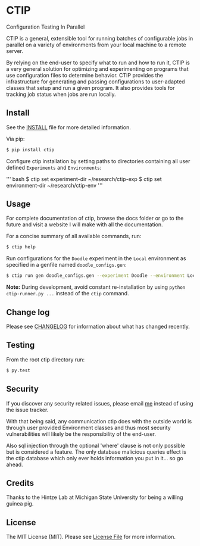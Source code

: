 # CTIP
Configuration Testing In Parallel

CTIP is a general, extensible tool for running batches of configurable jobs in
parallel on a variety of environments from your local machine to a remote server.

By relying on the end-user to specify what to run and how to run it, CTIP is a
very general solution for optimizing and experimenting on programs that use
configuration files to determine behavior. CTIP provides the infrastructure for
generating and passing configurations to user-adapted classes that setup and run
a given program. It also provides tools for tracking job status when jobs are run
locally.

## Install

See the [INSTALL](INSTALL.md) file for more detailed information.

Via pip:

``` bash
$ pip install ctip
```

Configure ctip installation by setting paths to directories containing all user
defined ``Experiments`` and ``Environments``:

''' bash
$ ctip set experiment-dir ~/research/ctip-exp
$ ctip set environment-dir ~/research/ctip-env
'''

## Usage

For complete documentation of ctip, browse the docs folder or go to the future and
visit a website I will make with all the documentation.

For a concise summary of all available commands, run:

```bash
$ ctip help
```

Run configurations for the ``Doodle`` experiment in the ``Local`` environment as
specified in a genfile named ``doodle_configs.gen``:

``` bash
$ ctip run gen doodle_configs.gen --experiment Doodle --environment Local
```

**Note:** During development, avoid constant re-installation by using
``python ctip-runner.py ...`` instead of the ``ctip`` command.

## Change log

Please see [CHANGELOG](CHANGELOG.md) for information about what has changed recently.

## Testing

From the root ctip directory run:

``` bash
$ py.test
```

## Security

If you discover any security related issues, please email [me](aminor65ii@gmail.com)
instead of using the issue tracker.

With that being said, any communication ctip does with the outside world is through
user provided Environment classes and thus most security vulnerabilities will likely
be the responsibility of the end-user.

Also sql injection through the optional 'where' clause is not only possible but is
considered a feature. The only database malicious queries effect is the ctip
database which only ever holds information you put in it... so go ahead.

## Credits

Thanks to the Hintze Lab at Michigan State University for being a willing guinea pig.

## License

The MIT License (MIT). Please see [License File](LICENSE) for more information.
